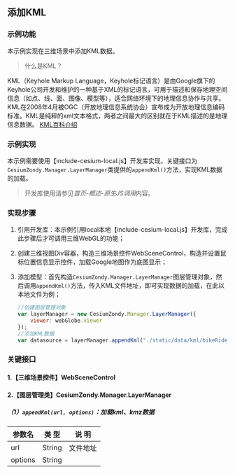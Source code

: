 ## 添加KML

### 示例功能

本示例实现在三维场景中添加KML数据。

> 什么是KML？

KML（Keyhole Markup Language，Keyhole标记语言）是由Google旗下的Keyhole公司开发和维护的一种基于XML的标记语言，可用于描述和保存地理空间信息（如点、线、面、图像、模型等），适合网络环境下的地理信息协作与共享。KML在2008年4月被OGC（开放地理信息系统协会）宣布成为开放地理信息编码标准。KML是纯粹的xml文本格式，两者之间最大的区别就在于KML描述的是地理信息数据。
<a href="https://baike.baidu.com/item/KML/7278605?fr=aladdin" target="_blank">KML百科介绍</a>

### 示例实现

本示例需要使用【include-cesium-local.js】开发库实现，关键接口为`CesiumZondy.Manager.LayerManager`类提供的`appendKml()`方法，实现KML数据的加载。

> 开发库使用请参见*首页-概述-原生JS调用*内容。

### 实现步骤

1. 引用开发库：本示例引用local本地【include-cesium-local.js】开发库，完成此步骤后才可调用三维WebGL的功能；

2. 创建三维视图Div容器，构造三维场景控件WebSceneControl，构造并设置鼠标位置信息显示控件，加载Google地图作为底图显示；

3. 添加模型：首先构造`CesiumZondy.Manager.LayerManager`图层管理对象，然后调用`appendKml()`方法，传入KML文件地址，即可实现数据的加载，在此以本地文件为例；

    ``` javascript
    //创建图层管理对象
    var layerManager = new CesiumZondy.Manager.LayerManager({
        viewer: webGlobe.viewer
    });
    //添加KML数据
    var datasource = layerManager.appendKml("./static/data/kml/bikeRide_wuhan.kml");
    ```

### 关键接口

#### 1.【三维场景控件】WebSceneControl

#### 2.【图层管理类】CesiumZondy.Manager.LayerManager

##### （1）`appendKml(url, options)`：加载kml、kmz数据

|参数名|类 型|说 明|
|-|-|-|
|url|String|文件地址|
|options|String||
